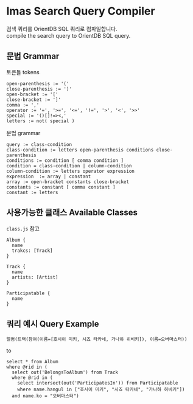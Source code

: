 # Imas Search Query Compiler

검색 쿼리를 OrientDB SQL 쿼리로 컴파일합니다.  
compile the search query to OrientDB SQL query.

## 문법 Grammar

토큰들 tokens

```
open-parenthesis := '('
close-parenthesis := ')'
open-bracket := '['
close-bracket := ']'
comma := ','
operator := '=', '>=', '<=', '!=', '>', '<', '>>'
special := '()[]!=><,'
letters := not( special )
```

문법 grammar

```
query := class-condition
class-condition := letters open-parenthesis conditions close-parenthesis
conditions := condition [ comma condition ]
condition = class-condition | column-condition
column-condition := letters operator expression
expression  := array | constant
array := open-bracket constants close-bracket
constants := constant [ comma constant ]
constant := letters
```

## 사용가능한 클래스 Available Classes

`class.js` 참고

```
Album {
  name
  trakcs: [Track]
}

Track {
  name
  artists: [Artist]
}

Participatable {
  name
}
```

## 쿼리 예시 Query Example

```
앨범(트랙(참여(이름=[호시이 미키, 시죠 타카네, 가나하 히비키]), 이름=오버마스터))
```

to

```
select * from Album
where @rid in (
  select out('BelongsToAlbum') from Track
  where @rid in (
    select intersect(out('ParticipatesIn')) from Participatable
    where name.hangul in ["호시이 미키", "시죠 타카네", "가나하 히비키"])
  and name.ko = "오버마스터")
```

